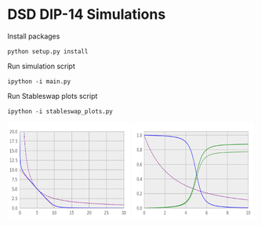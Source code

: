 # DSD DIP-14 Simulations


Install packages
```
python setup.py install
```

Run simulation script
```
ipython -i main.py
```

Run Stableswap plots script
```
ipython -i stableswap_plots.py
```

<!-- ![alt tag](./plots/stableswap_figure_1.png) -->
<!-- ![alt tag](./plots/stableswap_figure_2.png) -->

<img src="./plots/stableswap_figure_1.png" width="250" height="200">
<img src="./plots/stableswap_figure_2.png" width="250" height="200">
